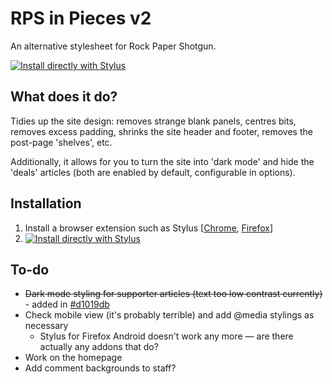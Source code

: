 # RPS in Pieces v2
An alternative stylesheet for Rock Paper Shotgun. 

[![Install directly with Stylus](https://img.shields.io/badge/Install%20directly%20with-Stylus-00adad.svg)](https://raw.githubusercontent.com/Bzly/RPS-in-Pieces/main/rps.user.css)

## What does it do?
Tidies up the site design: removes strange blank panels, centres bits, removes excess padding, shrinks the site header and footer, removes the post-page 'shelves', etc.

Additionally, it allows for you to turn the site into 'dark mode' and hide the 'deals' articles (both are enabled by default, configurable in options).

## Installation
1. Install a browser extension such as Stylus \[[Chrome](https://chrome.google.com/webstore/detail/stylus/clngdbkpkpeebahjckkjfobafhncgmne?hl=en), [Firefox](https://addons.mozilla.org/en-GB/firefox/addon/styl-us/)\]
2. [![Install directly with Stylus](https://img.shields.io/badge/Install%20directly%20with-Stylus-00adad.svg)](https://raw.githubusercontent.com/Bzly/RPS-in-Pieces/main/rps.user.css)

## To-do
* ~~Dark mode styling for supporter articles (text too low contrast currently)~~ - added in [#d1019db](https://github.com/Bzly/RPS-in-Pieces/commit/d1019db211863ff8cca3dc8ae1e25e127147eca8)
* Check mobile view (it's probably terrible) and add @media stylings as necessary
	* Stylus for Firefox Android doesn't work any more — are there actually any addons that do?
* Work on the homepage
* Add comment backgrounds to staff?
